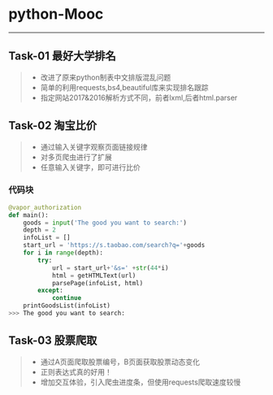 # python-Mooc

------

## Task-01 最好大学排名
> * 改进了原来python制表中文排版混乱问题
> * 简单的利用requests,bs4,beautiful库来实现排名跟踪
> * 指定网站2017&2016解析方式不同，前者lxml,后者html.parser

## Task-02 淘宝比价
> * 通过输入关键字观察页面链接规律
> * 对多页爬虫进行了扩展
> * 任意输入关键字，即可进行比价

### 代码块
``` python
@vapor_authorization
def main():
	goods = input('The good you want to search:') 
	depth = 2
	infoList = []
	start_url = 'https://s.taobao.com/search?q='+goods
	for i in range(depth):
		try:
			url = start_url+'&s=' +str(44*i)
			html = getHTMLText(url)
			parsePage(infoList, html)
		except:
			continue
	printGoodsList(infoList)
>>> The good you want to search:


```
## Task-03 股票爬取
> * 通过A页面爬取股票编号，B页面获取股票动态变化
> * 正则表达式真的好用！
> * 增加交互体验，引入爬虫进度条，但使用requests爬取速度较慢 
